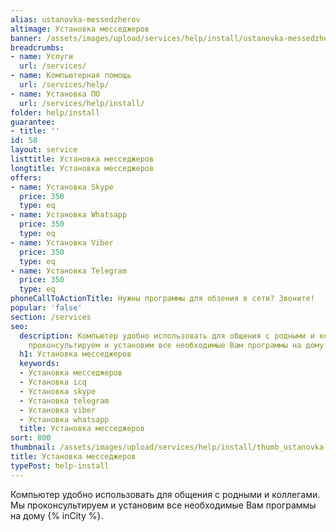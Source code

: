 ```yaml
---
alias: ustanovka-messedzherov
altimage: Установка месседжеров
banner: /assets/images/upload/services/help/install/ustanovka-messedzherov.jpg
breadcrumbs:
- name: Услуги
  url: /services/
- name: Компьютерная помощь
  url: /services/help/
- name: Установка ПО
  url: /services/help/install/
folder: help/install
guarantee:
- title: ''
id: 58
layout: service
listtitle: Установка месседжеров
longtitle: Установка месседжеров
offers:
- name: Установка Skype
  price: 350
  type: eq
- name: Установка Whatsapp
  price: 350
  type: eq
- name: Установка Viber
  price: 350
  type: eq
- name: Установка Telegram
  price: 350
  type: eq
phoneCallToActionTitle: Нужны программы для обзения в сети? Звоните!
popular: 'false'
section: /services
seo:
  description: Компьютер удобно использовать для общения с родными и коллегами. Мы
    проконсультируем и установим все необходимые Вам программы на дому {% inCity %}.
  h1: Установка месседжеров
  keywords:
  - Установка месседжеров
  - Установка icq
  - Установка skype
  - Установка telegram
  - Установка viber
  - Установка whatsapp
  title: Установка месседжеров
sort: 800
thumbnail: /assets/images/upload/services/help/install/thumb_ustanovka-messedzherov.jpg
title: Установка месседжеров
typePost: help-install
---
```

Компьютер удобно использовать для общения с родными и коллегами. Мы проконсультируем и установим все необходимые Вам программы на дому {% inCity %}.
